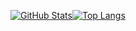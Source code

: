 [![GitHub Stats](https://github-readme-stats-khaki-gamma.vercel.app/api?username=mattantonelli&line_height=24&count_private=true)](https://github.com/anuraghazra/github-readme-stats)[![Top Langs](https://github-readme-stats-khaki-gamma.vercel.app/api/top-langs/?username=mattantonelli&layout=compact)](https://github.com/anuraghazra/github-readme-stats)

